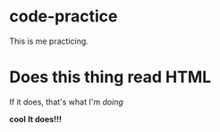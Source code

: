 # code-practice
This is me practicing.
<!doctype HTML>
<h1>Does this thing read HTML</h1>
<p>If it does, that's what I'm <em>doing</em></p>
<strong>cool</strong>
<strong>It does!!!</strong>
